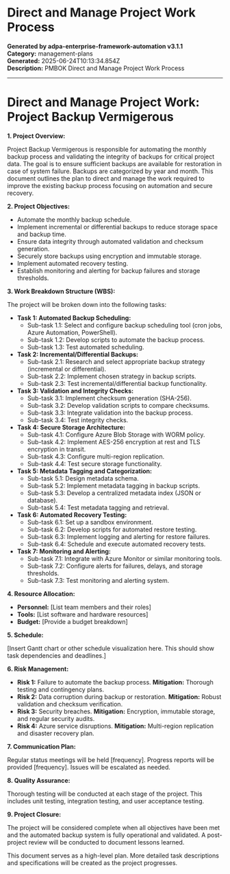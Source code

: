 # Direct and Manage Project Work Process

**Generated by adpa-enterprise-framework-automation v3.1.1**  
**Category:** management-plans  
**Generated:** 2025-06-24T10:13:34.854Z  
**Description:** PMBOK Direct and Manage Project Work Process

---

# Direct and Manage Project Work: Project Backup Vermigerous

**1. Project Overview:**

Project Backup Vermigerous is responsible for automating the monthly backup process and validating the integrity of backups for critical project data. The goal is to ensure sufficient backups are available for restoration in case of system failure. Backups are categorized by year and month.  This document outlines the plan to direct and manage the work required to improve the existing backup process focusing on automation and secure recovery.

**2. Project Objectives:**

* Automate the monthly backup schedule.
* Implement incremental or differential backups to reduce storage space and backup time.
* Ensure data integrity through automated validation and checksum generation.
* Securely store backups using encryption and immutable storage.
* Implement automated recovery testing.
* Establish monitoring and alerting for backup failures and storage thresholds.

**3. Work Breakdown Structure (WBS):**

The project will be broken down into the following tasks:

* **Task 1: Automated Backup Scheduling:**
    * Sub-task 1.1: Select and configure backup scheduling tool (cron jobs, Azure Automation, PowerShell).
    * Sub-task 1.2: Develop scripts to automate the backup process.
    * Sub-task 1.3: Test automated scheduling.
* **Task 2: Incremental/Differential Backups:**
    * Sub-task 2.1: Research and select appropriate backup strategy (incremental or differential).
    * Sub-task 2.2: Implement chosen strategy in backup scripts.
    * Sub-task 2.3: Test incremental/differential backup functionality.
* **Task 3: Validation and Integrity Checks:**
    * Sub-task 3.1: Implement checksum generation (SHA-256).
    * Sub-task 3.2: Develop validation scripts to compare checksums.
    * Sub-task 3.3: Integrate validation into the backup process.
    * Sub-task 3.4: Test integrity checks.
* **Task 4: Secure Storage Architecture:**
    * Sub-task 4.1: Configure Azure Blob Storage with WORM policy.
    * Sub-task 4.2: Implement AES-256 encryption at rest and TLS encryption in transit.
    * Sub-task 4.3: Configure multi-region replication.
    * Sub-task 4.4: Test secure storage functionality.
* **Task 5: Metadata Tagging and Categorization:**
    * Sub-task 5.1: Design metadata schema.
    * Sub-task 5.2: Implement metadata tagging in backup scripts.
    * Sub-task 5.3: Develop a centralized metadata index (JSON or database).
    * Sub-task 5.4: Test metadata tagging and retrieval.
* **Task 6: Automated Recovery Testing:**
    * Sub-task 6.1: Set up a sandbox environment.
    * Sub-task 6.2: Develop scripts for automated restore testing.
    * Sub-task 6.3: Implement logging and alerting for restore failures.
    * Sub-task 6.4: Schedule and execute automated recovery tests.
* **Task 7: Monitoring and Alerting:**
    * Sub-task 7.1: Integrate with Azure Monitor or similar monitoring tools.
    * Sub-task 7.2: Configure alerts for failures, delays, and storage thresholds.
    * Sub-task 7.3: Test monitoring and alerting system.

**4. Resource Allocation:**

* **Personnel:**  [List team members and their roles]
* **Tools:**  [List software and hardware resources]
* **Budget:** [Provide a budget breakdown]

**5. Schedule:**

[Insert Gantt chart or other schedule visualization here.  This should show task dependencies and deadlines.]

**6. Risk Management:**

* **Risk 1:** Failure to automate the backup process.  **Mitigation:** Thorough testing and contingency plans.
* **Risk 2:** Data corruption during backup or restoration.  **Mitigation:** Robust validation and checksum verification.
* **Risk 3:** Security breaches. **Mitigation:** Encryption, immutable storage, and regular security audits.
* **Risk 4:**  Azure service disruptions. **Mitigation:** Multi-region replication and disaster recovery plan.


**7. Communication Plan:**

Regular status meetings will be held [frequency].  Progress reports will be provided [frequency].  Issues will be escalated as needed.

**8. Quality Assurance:**

Thorough testing will be conducted at each stage of the project.  This includes unit testing, integration testing, and user acceptance testing.

**9. Project Closure:**

The project will be considered complete when all objectives have been met and the automated backup system is fully operational and validated.  A post-project review will be conducted to document lessons learned.


This document serves as a high-level plan.  More detailed task descriptions and specifications will be created as the project progresses.
